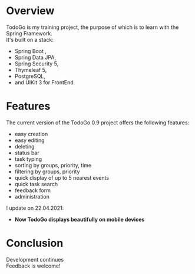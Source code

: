 # Overview

TodoGo is my training project, the purpose of which is to learn
with the Spring Framework.<br>
It's built on a stack:<br>
   - Spring Boot , <br>
   - Spring Data JPA,<br>
   - Spring Security 5,<br>
   - Thymeleaf 5,<br>
   - PostgreSQL,<br>
   - and UIKit 3 for FrontEnd.


# Features

The current version of the TodoGo 0.9 project offers the following features:<br>
   - easy creation<br>
   - easy editing<br>
   - deleting
   - status bar
   - task typing<br>
   - sorting by groups, priority, time<br>
   - filtering by groups, priority<br>
   - quick display of up to 5  nearest events<br>
   - quick task search<br>
   - feedback form<br>
   - administration<br>

! update on 22.04.2021:<br>
   - __Now TodoGo displays beautifully on mobile devices__

# Conclusion

Development continues<br>
Feedback is welcome!


